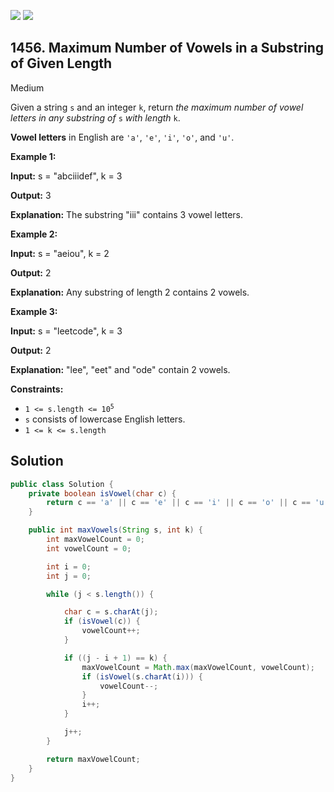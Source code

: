 [![](https://img.shields.io/github/stars/javadev/LeetCode-in-Java?label=Stars&style=flat-square)](https://github.com/javadev/LeetCode-in-Java)
[![](https://img.shields.io/github/forks/javadev/LeetCode-in-Java?label=Fork%20me%20on%20GitHub%20&style=flat-square)](https://github.com/javadev/LeetCode-in-Java/fork)

## 1456\. Maximum Number of Vowels in a Substring of Given Length

Medium

Given a string `s` and an integer `k`, return _the maximum number of vowel letters in any substring of_ `s` _with length_ `k`.

**Vowel letters** in English are `'a'`, `'e'`, `'i'`, `'o'`, and `'u'`.

**Example 1:**

**Input:** s = "abciiidef", k = 3

**Output:** 3

**Explanation:** The substring "iii" contains 3 vowel letters.

**Example 2:**

**Input:** s = "aeiou", k = 2

**Output:** 2

**Explanation:** Any substring of length 2 contains 2 vowels.

**Example 3:**

**Input:** s = "leetcode", k = 3

**Output:** 2

**Explanation:** "lee", "eet" and "ode" contain 2 vowels.

**Constraints:**

*   <code>1 <= s.length <= 10<sup>5</sup></code>
*   `s` consists of lowercase English letters.
*   `1 <= k <= s.length`

## Solution

```java
public class Solution {
    private boolean isVowel(char c) {
        return c == 'a' || c == 'e' || c == 'i' || c == 'o' || c == 'u';
    }

    public int maxVowels(String s, int k) {
        int maxVowelCount = 0;
        int vowelCount = 0;

        int i = 0;
        int j = 0;

        while (j < s.length()) {

            char c = s.charAt(j);
            if (isVowel(c)) {
                vowelCount++;
            }

            if ((j - i + 1) == k) {
                maxVowelCount = Math.max(maxVowelCount, vowelCount);
                if (isVowel(s.charAt(i))) {
                    vowelCount--;
                }
                i++;
            }

            j++;
        }

        return maxVowelCount;
    }
}
```